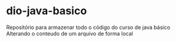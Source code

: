 # dio-java-basico
Repositório para armazenar todo o código do curso de java básico
Alterando o conteudo de um arquivo de forma local
